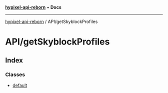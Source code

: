 [**hypixel-api-reborn**](../../README.md) • **Docs**

***

[hypixel-api-reborn](../../modules.md) / API/getSkyblockProfiles

# API/getSkyblockProfiles

## Index

### Classes

- [default](classes/default.md)
